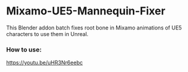# Mixamo-UE5-Mannequin-Fixer
This Blender addon batch fixes root bone in Mixamo animations of UE5 characters to use them in Unreal.

### How to use:
https://youtu.be/uHR3Nr6eebc
